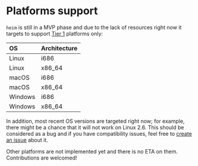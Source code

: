 # Platforms support

`heim` is still in a MVP phase and due to the lack of resources
right now it targets to support [Tier 1](https://forge.rust-lang.org/release/platform-support.html#tier-1) platforms only:

| OS      | Architecture |
| :------ | ------------ |
| Linux   | i686         |
| Linux   | x86_64       |
| macOS   | i686         |
| macOS   | x86_64       |
| Windows | i686         |
| Windows | x86_64       |

In addition, most recent OS versions are targeted right now;
for example, there might be a chance that it will not work on Linux 2.6.
This should be considered as a bug and if you have compatibility issues,
feel free to [create an issue](https://github.com/heim-rs/heim/issues/new) about it.

Other platforms are not implemented yet and there is no ETA on them.
Contributions are welcomed!